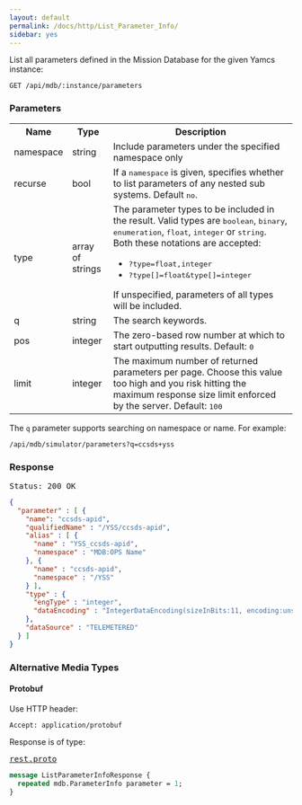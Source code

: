 ```yaml
---
layout: default
permalink: /docs/http/List_Parameter_Info/
sidebar: yes
---
```


List all parameters defined in the Mission Database for the given Yamcs instance:

    GET /api/mdb/:instance/parameters

### Parameters

<table class="inline">
  <tr>
    <th>Name</th>
    <th>Type</th>
    <th>Description</th>
  </tr>
  <tr>
    <td class="code">namespace</td>
    <td class="code">string</td>
    <td>Include parameters under the specified namespace only</td>
  </tr>
  <tr>
    <td class="code">recurse</td>
    <td class="code">bool</td>
    <td>If a <tt>namespace</tt> is given, specifies whether to list parameters of any nested sub systems. Default <tt>no</tt>.</td>
  </tr>
  <tr>
    <td class="code">type</td>
    <td class="code">array of strings</td>
    <td>
        The parameter types to be included in the result. Valid types are <tt>boolean</tt>, <tt>binary</tt>, <tt>enumeration</tt>, <tt>float</tt>, <tt>integer</tt> or <tt>string</tt>. Both these notations are accepted:
        <ul>
            <li><tt>?type=float,integer</tt></li>
            <li><tt>?type[]=float&type[]=integer</tt></li>
        </ul>
        If unspecified, parameters of all types will be included.
    </td>
  </tr>
  <tr>
    <td class="code">q</td>
    <td class="code">string</td>
    <td>The search keywords.</td>
  </tr>
  <tr>
    <td class="code">pos</td>
    <td class="code">integer</td>
    <td>The zero-based row number at which to start outputting results. Default: <tt>0</tt></td>
  </tr>
  <tr>
    <td class="code">limit</td>
    <td class="code">integer</td>
    <td>The maximum number of returned parameters per page. Choose this value too high and you risk hitting the maximum response size limit enforced by the server. Default: <tt>100</tt></td>
  </tr>
</table>

The `q` parameter supports searching on namespace or name. For example:

    /api/mdb/simulator/parameters?q=ccsds+yss


### Response

<pre class="header">Status: 200 OK</pre>
```json
{
  "parameter" : [ {
    "name": "ccsds-apid",
    "qualifiedName" : "/YSS/ccsds-apid",
    "alias" : [ {
      "name" : "YSS_ccsds-apid",
      "namespace" : "MDB:OPS Name"
    }, {
      "name" : "ccsds-apid",
      "namespace" : "/YSS"
    } ],
    "type" : {
      "engType" : "integer",
      "dataEncoding" : "IntegerDataEncoding(sizeInBits:11, encoding:unsigned, defaultCalibrator:null byteOrder:BIG_ENDIAN)"
    },
    "dataSource" : "TELEMETERED"
  } ]
}
```


### Alternative Media Types

#### Protobuf

Use HTTP header:

    Accept: application/protobuf
    
Response is of type:

<pre class="r header"><a href="/docs/http/rest.proto/">rest.proto</a></pre>

```proto
message ListParameterInfoResponse {
  repeated mdb.ParameterInfo parameter = 1;
}
```

